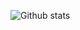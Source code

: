<!-- ![DoubleTroulePy (720 x 90 px) (7200 x 900 px)](https://user-images.githubusercontent.com/73990389/141691793-262e212d-22d4-402c-908b-192b2897698b.png) -->
![Github stats](https://github-readme-stats.vercel.app/api?username=doubletroublepy&theme=gruvbox)

<!--
**DoubleTroublePy/DoubleTroublePy** is a ✨ _special_ ✨ repository because its `README.md` (this file) appears on your GitHub profile.

Here are some ideas to get you started:

- 🔭 I’m currently working on ...
- 🌱 I’m currently learning ...
- 👯 I’m looking to collaborate on ...
- 🤔 I’m looking for help with ...
- 💬 Ask me about ...
- 📫 How to reach me: ...
- 😄 Pronouns: ...
- ⚡ Fun fact: ...
-->
